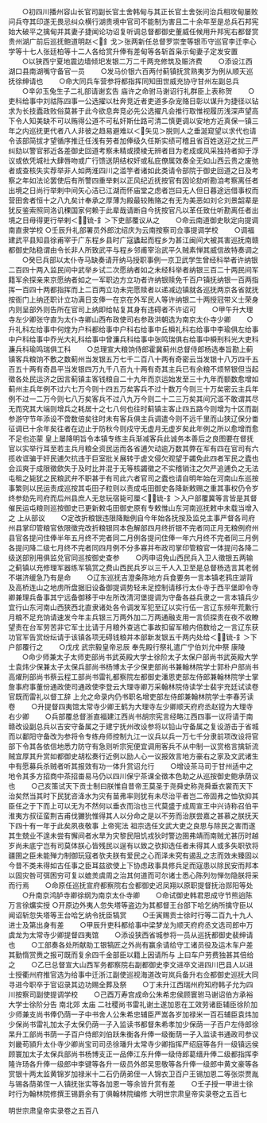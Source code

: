 <!-- { "loadSidebar": true } -->
　　○初四川播州容山长官司副长官土舍韩甸与其正长官土舍张问治兵相攻甸屡败问兵夺其印遂无畏忌纠众横行湖贵境中官司不能制为害且二十余年至是总兵石邦宪始大破平之擒甸并其妻子捷闻论功诏复听调总督都御史董威任候用升邦宪右都督赏贵州湖广前后巡抚鲍道明赵＜釒戈＞张两新任总督罗崇奎等银币守巡官李迁李心学等十七人张廷柏等十二人各给赏升俸有差甸等各斩首枭示甸妻子定发安置
　　○以狭西宁夏地震边墙倾圯发银二万二千两充修筑及赈济费
　　○添设江西湖口县南湖嘴守备官一员
　　○发马价银六百两付蓟镇抚赏熟夷岁为例从顺天巡抚徐绅请也
　　○命大同兵车营参将都指挥同知田世威充协守甘州左副总兵
　　○辛卯玉兔生子二礼部请谢玄告  庙许之命驸马谢诏行礼群臣上表称贺
　　○吏科给事中刘祜陈四事一公选擢以杜奔竞近者吏道多杂宠赂日彰以谋升为捷径以钻求为长技蠹政败俗莫甚于此今欲息奔竞必先公选擢凡会推行取惟视履历浅深声望高下令人知美缺不可以贿得公道不可私奸斯仕路可清二慎更调以安地方近真保一镇三年之内巡抚更代者八人非彼之趋易避难以＜矢见＞脱则人之垂涎窥望以求代也请令该部简拔才望循序推迁任浅有劳者加俸级久任斯实绩可稽且省百姓送迎之扰三严纠劾以警官邪近各差御史回道考察未精或摸棱无辨者目为老成或风采独持者抑于浮议或依凭城社大肆唇吻或广行馈送阴结权奸或私庇僚属效奏全无如山西云贵之废弛者或查核失实荐举非人如两淮四川之滥竽者诸如此类请令部院于御史回道之日及考察之年如法论罢使后有所警四重举剌以正风纪近抚按官有因论劾听勘洎考察离任者出境之日尚行举剌中间矢心洁已江湖而怀庙堂之虑者岂曰无人但日暮途远借事权而营田舍者恒十之八九矣计奉承之厚薄为殿最较贿赂之有无为美恶如刘仑刘景韶辈是犹反鉴索照同洛讥稞国家何赖于此辈哉请断自今抚按官凡以革任致仕听勘离任者出境之日毋得更行举剌＜锍-釒＞下吏部覆议从之
　　○命云南道御史耿定向提调南直隶学校
○壬辰升礼部署员外郎沈绍庆为云南按察司佥事提调学校
　　○调福建武平县知县徐甫宰于广东程乡县时广寇蠭起而程乡为甚江闽间大被其害巡抚南赣都御史陆稳谓由令长非人所致武平与程乡邻甫宰治武平久贼素惮其威信故特奏调之
　　○癸巳兵部以太仆寺马缺奏请开纳马授职事例一京卫武学生曾经科举者许纳银二百四十两入监民间中武举乡试二次愿纳者如之未经科举者纳银三百二十两民间军籍军余探亲来京愿纳者如之一军职边方立功者许纳银赎免千百户镇抚纳银一百两指挥一百四十两都指挥而上二百两立功未完愿赎者以递减边镇就各巡抚两京各省就抚按衙门上纳还职计立功满日支俸一在京在外军民人等许纳银二十两授冠带义士荣身内则呈部外则告所在官司上纳即给帖复其身有违碍者不许诏可
　　○甲午升大理寺左少卿张守直为太仆寺卿山西布政使司右参政洪朝选为南京太仆寺少卿
　　○升礼科左给事中何煃为户科都给事中户科右给事中丘橓礼科右给事中李瑜俱左给事中户科给事中乔光大礼科给事中曾濂兵科给事中张鸣瑞俱右给事中橓刑科光大吏科濂兵科瑜鸣瑞俱工科
　　○总理宣大粮饷侍郎霍冀蓟州总督侍郎杨选奉旨勘上蓟镇客兵粮饷不敷之数蓟州当发银五万七千二百八十两有奇密云当发银十八万四千五百五十两有奇昌平当发银四万九千八百九十两有奇其主兵已有余粮不烦帑银但当起徵各处民运济之因言蓟镇主客钱粮自二十九年而京运始发至三十九年而额数愈增如蓟州主兵年例不过六七万今则十四五万矣客兵不过十数万今则三十万矣密云主兵年例不过一二万今则七八万矣客兵不过八九万今则二十二三万矣其间冗滥不敢谓其尽无而究其大端则增兵之耗居十之七八何也往时蓟镇主客止四五路今则增为十区而副参游守节年添设不啻数倍矣往时未有客兵俱主兵调遣今则不远千里而山狭辽保分畨征调已十余年矣往者在边止于防秋今则戍守无虚月无虚岁矣此年例之所以愈增而愈不足也迩蒙  皇上屡降明旨令本镇专练主兵渐减客兵此诚务本善后之良图要在督抚官以实举行耳至若主兵月粮全资民运而各省逋欠动逾万数其弊在军有四在官司有六揽收诓骗于奸民逋欠抗违于巨室批关展转于虗文侵欠观望于蠲免此四者军民之蠹也会泒爽于成限徵歛失于及时比并混于无等核蠲徵之不实稽销注之欠严追逋负之无法屯租之毙犹之民粮武弁不职甚于有司此六者官司之蠹也请自明年始在河南山东巡按事繁则以民运责成巡按其屯田子粒则以责成屯田御史各降新敕赐之重其事权仍令岁终参劾先司府而后州县庶人无怠玩宿毙可厘＜锍-釒＞入户部覆冀等言皆是其督催民运屯粮则巡按御史已更新敕屯田御史原有专敕惟山东河南巡抚敕中未载当增入之  上从部议
　　○定改折粮银违限降黜例自今年始各抚按及监兑主事严督各司府州县掌印管粮官依限徵完改折粮银同本色解部四月终折银不完者同正月无粮例府州县官各提问住俸半年五月终不完者同二月例各提问住俸一年六月终不完者同三月例各提问降二级七月终不完者同四月例不分多寡并布政司掌印管粮官一体提问各降二级送部别用俱监兑官同巡按御史查参
　　○丙申诏免山西民兵入卫人徵银五两输之蓟镇以充修理军器练军犒赏之费山西民兵岁以三千人入卫至是总督杨选言其老弱不堪济缓急乃有是命
　　○辽东巡抚吉澄条陈地方兵食要务一言本镇老鸦庄湖背及高桥连山之地虏所盘据旧设备御提调势轻未足控制请移行太仆寺于西平堡即令寺卿兼理兵备事其宁远备御移于中左所改清河堡提调为守备各益兵隶之一言本镇兵少宜行山东河南山西狭西北直隶诸处各令调发军犯至辽以实行伍一言辽东频年荒歉行月粮不足充饷请速发今年主兵银三万两外加二万两通融支用一言侦探责在夜不收瞭望责在台军劳苦非它军士比请于月粮外查逃亡事故扣留军粮内倍数给之一言辽东获功官军告赏纷纭请于该镇各项无碍钱粮并本部新发银五千两内处给＜锍-釒＞下户部覆行之
　　○戊戌  武宗毅皇帝忌辰  奉先殿行祭礼遣广宁伯刘允中祭  康陵
　　○命少师兼太子太师吏部尚书武英殿大学士徐阶太子太保户部尚书武英殿大学士袁炜少保兼太子太保兵部尚书杨博太子少保吏部尚书兼翰林院学士郭朴户部尚书高燿刑部尚书蔡云程工部尚书雷礼都察院左都御史潘恩吏部左侍郎兼翰林院学士掌詹事府事董份通政使司通政使李登云大理寺卿万采翰林院侍读学士裴宇充廷试读卷官既而雷礼以督工辞  上允之命录内仍书职名增吏部左侍郎兼翰林院学士李春芳读卷
　　○升提督四夷馆太常寺少卿王鹤为大理寺左少卿顺天府府丞赵镗为大理寺右少卿
　　○兵部覆总督浙直福建江西尚书胡宗宪言经略江西四事一议将请于南赣改设副总兵以吉安守备属之于建宁抚州改设参将以铅山守备属之复设游击于省城而以鄱阳守备改为参将令专练舟师控制九江一议兵以兵一万七千分隶前项改设将官部下令其各依信地悉力防守有急则听宗宪便宜调用客兵不从中制一议赏格言擒斩流贼宜厚其升赏如都御史胡松奏行近例以励人心一议报效言地方豪右之家及文武诸生中有愿募兵杀贼者听其报效有功一体升赏诏允行
　　○增设茶马司于甘州适中之地令其多方招商中茶招畨易马仍以四川保宁茶课全徵本色助之从巡按御史鲍承荫议也
　　○己亥策试天下贡士制曰朕惟自昔帝王莫圣于尧舜史称尧舜垂衣裳而天下治矣然当其时下民犹咨洚水为灾有苗弗率则犹有未尽治平者岂二帝固弗之恤欤抑其臣任之于下而上可以无为不然何以垂衣而治也三代莫盛于成周宣王中兴诗称召伯平淮夷方叔征蛮荆吉甫伐玁狁惟得其人以分命之是以不劳而治朕尝嘉之甚慕之朕抚天下四十有一年于此矣夙夜敬事  上帝宪法  祖宗选任文武大吏之良思与除民之害而遂其生兢业不遑未尝有懈间者水旱为灾黎民阻饥戎狄时警边圉弗靖而南贼尤甚历时越岁尚未底宁岂有司莫体朕心皆残民以逞有以致之欤抑选任者未得其人或多失职欤将疆圉之臣未能殚力制御玩寇者欤夫朕有爱民之心而泽未究有遏乱之志而效未臻固以今昔不类未得如古任事之臣耳兹欲使上下协虑政事具修兵足而寇患以除民安而邦本以固灾咎可弭困穷可复以媲羙虞周之治其何道而可尔诸士悉心陈列勿惮勿隐朕将采而行焉
　　○命原任巡抚宣府都察院右佥都御史迟凤翔以原职提督抚治郧阳等处
　　○升南京鸿胪寺卿徐纲为南京太仆寺卿
　　○命试御史韩君恩成守节熊逈陈万言徐爌实授
○开原边外夷人忽失塔等盗边为其都督王台部下哈乞纳所擒守臣以闻诏斩忽失塔等王台哈乞纳令抚臣犒赏
　　○壬寅赐贡士徐时行等二百九十九人进士及第出身有差
　　○甲辰升吏科都给事中梁梦龙为顺天府府丞文选司郎中万虞龙为太常寺少卿提督四夷馆
　　○添设狭西省城参将一员从巡抚都御史裴绅请也
　　○工部奏各处所献助工银犒匠之外尚有赢余请给守工诸员役及运木车户差其勤惰赏赉之报可既而复余四千金部臣以籍上因请所与  上曰车户劳费独甚其倍给之
　　○乙巳总督宣大山西军务都察院右副都御史李文进卒文进四川巴县人以进士授衢州府推官选为给事中迁浙江副使巡视海道改岢岚兵备升右佥都御史巡抚大同寻进今职卒于官诏录其边功赐全葬及祭
　　○丁未升江西瑞州府知府韩子允为四川按察司副使提调学校
　　○己酉万寿宫成命公朱希忠侯顾寰驸马谢诏伯方承裕大学士徐阶分告  南北郊  太庙  二社稷尚书雷礼谢土遂加恩在工效劳诸臣辅臣徐阶加少师兼支尚书俸仍荫一子中书舍人公朱希忠辅臣严嵩各岁加禄米一百石辅臣袁炜加少保尚书雷礼加太子太保仍荫一子入监读书都督朱希孝加少保荫一子百户左侍郎徐杲升工部尚书荫一子百户侍郎刘伯跃朱衡各升俸一级衡荫一子入监读书通政司参议刘畿苟頴升太仆寺少卿尚宝司司丞徐璠升太常寺少卿指挥严绍庭等各升一级镇远侯顾寰加太子太保兵部尚书杨博支正一品俸江东升俸一级侍郎葛缙升俸二级都指挥李隆许玚各升俸一级郎中李键等各升一级员外郎吴思敬等各升俸一级郎中黄文豪等各赏银十两太监黄锦岁加禄米十二石仍荫弟侄一人锦衣卫百户王锡加恩二等张崇贾胤与锡各荫弟侄一人镇抚张实等各加恩一等余皆升赏有差
　　○壬子授一甲进士徐时行为翰林院修撰王锡爵余有丁俱翰林院编修
大明世宗肃皇帝实录卷之五百七



明世宗肃皇帝实录卷之五百八
